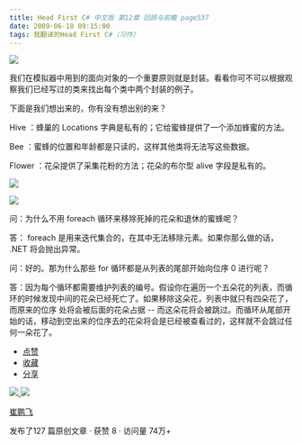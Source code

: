 ```yaml
---
title: Head First C# 中文版 第12章 回顾与前瞻 page537
date: 2009-06-18 09:15:00
tags: 我翻译的Head First C#（习作）
---
```

![](https://p-blog.csdn.net/images/p_blog_csdn_net/cuipengfei1/EntryImages/20090618/2009-06-18_08-47-01.jpg)

我们在模拟器中用到的面向对象的一个重要原则就是封装。看看你可不可以根据观察我们已经写过的类来找出每个类中两个封装的例子。

  

下面是我们想出来的，你有没有想出别的来？

  

Hive  ：蜂巢的  Locations  字典是私有的；它给蜜蜂提供了一个添加蜂蜜的方法。

  

Bee  ：蜜蜂的位置和年龄都是只读的，这样其他类将无法写这些数据。

  

Flower  ：花朵提供了采集花粉的方法；花朵的布尔型  alive  字段是私有的。

  

![](https://p-blog.csdn.net/images/p_blog_csdn_net/cuipengfei1/EntryImages/20090618/2009-06-18_08-52-29.jpg)

![](https://p-blog.csdn.net/images/p_blog_csdn_net/cuipengfei1/EntryImages/20090618/2009-06-18_09-01-50.jpg)

问：为什么不用  foreach  循环来移除死掉的花朵和退休的蜜蜂呢？

  

答：  foreach  是用来迭代集合的，在其中无法移除元素。如果你那么做的话，  .NET  将会抛出异常。

  

问：好的。那为什么那些  for  循环都是从列表的尾部开始向位序  0  进行呢？

  

答：因为每个循环都需要维护列表的编号。假设你在遍历一个五朵花的列表，而循环的时候发现中间的花朵已经死亡了。如果移除这朵花，列表中就只有四朵花了，而原来的位序
处将会被后面的花朵占据  \--  而这朵花将会被跳过。而循环从尾部开始的话，移动到空出来的位序去的花朵将会是已经被查看过的，这样就不会跳过任何一朵花了。

  

  * [ 点赞  ](javascript:;)
  * [ 收藏  ](javascript:;)
  * [ 分享 ](javascript:;)

[ ![](https://profile.csdnimg.cn/5/2/5/3_cuipengfei1)
![](https://g.csdnimg.cn/static/user-reg-year/1x/11.png)
](https://blog.csdn.net/cuipengfei1)

[ 崔鹏飞 ](https://blog.csdn.net/cuipengfei1)

发布了127 篇原创文章  ·  获赞 8  ·  访问量 74万+

